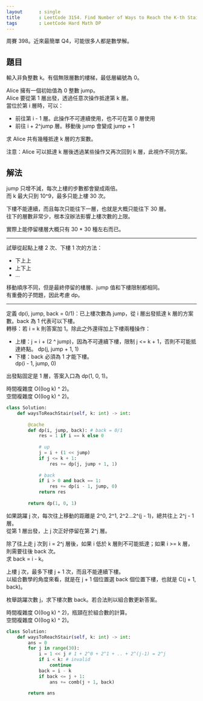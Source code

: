 ```yaml
---
layout      : single
title       : LeetCode 3154. Find Number of Ways to Reach the K-th Stair
tags        : LeetCode Hard Math DP
---
```

周賽 398。近來最簡單 Q4，可能很多人都是數學解。  

## 題目

輸入非負整數 k。有個無限層數的樓梯，最低層編號為 0。  

Alice 擁有一個初始值為 0 整數 jump。  
Alice 要從第 1 層出發，透過任意次操作抵達第 k 層。  
當位於第 i 層時，可以：  

- 前往第 i - 1 層。此操作不可連續使用，也不可在第 0 層使用  
- 前往 i + 2^jump 層。移動後 jump 會變成 jump + 1  

求 Alice 共有幾種抵達 k 層的方案數。  

注意：Alice 可以抵達 k 層後透過某些操作又再次回到 k 層，此視作不同方案。  

## 解法

jump 只增不減，每次上樓的步數都會變成兩倍。  
而 k 最大只到 10^9，最多只能上樓 30 次。

下樓不能連續，而且每次只能往下一層，也就是大概只能往下 30 層。  
往下的層數非常少，根本沒辦法影響上樓次數的上限。  

實際上能停留樓層大概只有 30 \* 30 種左右而已。  

---

試舉從起點上樓 2 次、下樓 1 次的方法：  

- 下上上  
- 上下上  
- ...

移動順序不同，但是最終停留的樓層、jump 值和下樓限制都相同。  
有重疊的子問題，因此考慮 dp。  

---

定義 dp(i, jump, back = 0/1)：已上樓次數為 jump，從 i 層出發抵達 k 層的方案數。back 為 1 代表可以下樓。  
轉移：若 i = k 則答案加 1。除此之外還得加上下樓兩種操作：  

- 上樓：j = i + (2 ^ jump)，因為不可連續下樓，限制 j <= k + 1，否則不可能抵達終點。
    dp(j, jump + 1, 1)
- 下樓：back 必須為 1 才能下樓。  
    dp(i - 1, jump, 0)  

出發點固定是 1 層，答案入口為 dp(1, 0, 1)。  

時間複雜度 O((log k) ^ 2)。  
空間複雜度 O((log k) ^ 2)。  

```python
class Solution:
    def waysToReachStair(self, k: int) -> int:
        
        @cache
        def dp(i, jump, back): # back = 0/1
            res = 1 if i == k else 0
            
            # up
            j = i + (1 << jump)
            if j <= k + 1: 
                res += dp(j, jump + 1, 1)
                
            # back
            if i > 0 and back == 1:
                res += dp(i - 1, jump, 0)
            return res
        
        return dp(1, 0, 1)
```

如果跳躍 j 次，每次往上移動的距離是 2^0, 2^1, 2^2...2^(j - 1)，總共往上 2^j - 1 層。  
從第 1 層出發，上 j 次正好停留在第 2^j 層。  

除了往上走 j 次到 i = 2^j 層後，如果 i 低於 k 層則不可能抵達；如果 i >= k 層，則需要往後 back 次。  
求 back = i - k。  

上樓 j 次，最多下樓 j + 1 次，而且不能連續下樓。  
以組合數學的角度來看，就是在 j + 1 個位置選 back 個位置下樓，也就是 C(j + 1, back)。  

枚舉跳躍次數 j，求下樓次數 back。若合法則以組合數更新答案。  

時間複雜度 O((log k) ^ 2)，瓶頸在於組合數的計算。  
空間複雜度 O((log k) ^ 2)。  

```python
class Solution:
    def waysToReachStair(self, k: int) -> int:
        ans = 0
        for j in range(30):
            i = 1 << j # 1 + 2^0 + 2^1 + .. + 2^(j-1) = 2^j
            if i < k: # invalid
                continue
            back = i - k
            if back <= j + 1:
                ans += comb(j + 1, back)
        
        return ans
```
